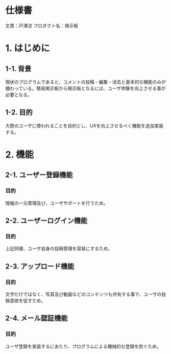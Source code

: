 # 仕様書
文責：戸澤涼
プロダクト名：掲示板

# 1. はじめに
## 1-1. 背景
現状のプログラムであると、コメントの投稿・編集・消去と基本的な機能のみが備わっている。簡易掲示板から掲示板となるには、ユーザ体験を向上させる事が必要となる。

## 1-2. 目的
大勢のユーザに使われることを目的とし、UXを向上させるべく機能を追加実装する。

# 2. 機能
## 2-1. ユーザー登録機能 
### 目的
情報の一元管理及び、ユーザサポートを行うため。

## 2-2. ユーザーログイン機能 
### 目的
上記同様、ユーザ自身の投稿管理を容易にするため。

## 2-3. アップロード機能
### 目的
文字だけではなく、写真及び動画などのコンテンツも共有する事で、ユーザの投稿意欲を促すため。

## 2-4. メール認証機能 
### 目的
ユーザ登録を実装するにあたり、プログラムによる機械的な登録を防ぐため。